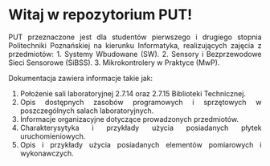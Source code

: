 # Witaj w repozytorium PUT!
<div style="text-align: justify">
PUT przeznaczone jest dla studentów pierwszego i drugiego stopnia Politechniki Poznańskiej na kierunku Informatyka, realizujących zajęcia z przedmiotów: 
1. Systemy Wbudowane (SW). 
2. Sensory i Bezprzewodowe Sieci Sensorowe (SiBSS). 
3. Mikrokontrolery w Praktyce (MwP).

Dokumentacja zawiera informacje takie jak: 
1. Położenie sali laboratoryjnej 2.7.14 oraz 2.7.15 Biblioteki Technicznej. 
2. Opis dostępnych zasobów programowych i sprzętowych w poszczególnych salach laboratoryjnych. 
3. Informacje organizacyjne dotyczące prowadzonych przedmiotów. 
4. Charakterysytyka i przykłady użycia posiadanych płytek uruchomieniowych. 
5. Opis i przykłady użycia posiadanych elementów pomiarowych i wykonawczych.
</div>